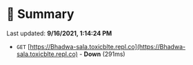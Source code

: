 # 📖 Summary
Last updated: **9/16/2021, 1:14:24 PM**

- `GET` [https://Bhadwa-sala.toxicblte.repl.co](https://Bhadwa-sala.toxicblte.repl.co) - **Down** (291ms)
